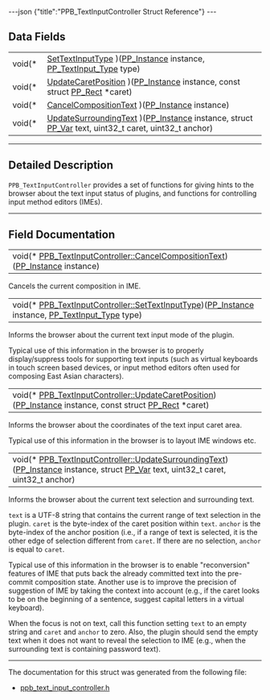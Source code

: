 ---json {"title":"PPB_TextInputController Struct Reference"} ---

## Data Fields

<table><tbody><tr class="odd"><td style="text-align: right;">void(* </td><td><a href="/docs/native-client/pepper_beta/c/struct_p_p_b___text_input_controller__1__0#a4cb36e7536a78dc5893c288c2885cb97" class="el">SetTextInputType</a> )(<a href="/docs/native-client/pepper_beta/c/group___typedefs#ga89b662403e6a687bb914b80114c0d19d" class="el">PP_Instance</a> instance, <a href="/docs/native-client/pepper_beta/c/group___enums#ga5fef49ee4c2cc6dcead825340da0f116" class="el">PP_TextInput_Type</a> type)</td></tr><tr class="even"><td style="text-align: right;">void(* </td><td><a href="/docs/native-client/pepper_beta/c/struct_p_p_b___text_input_controller__1__0#ab34cfc4db88d4387845317042ceb63af" class="el">UpdateCaretPosition</a> )(<a href="/docs/native-client/pepper_beta/c/group___typedefs#ga89b662403e6a687bb914b80114c0d19d" class="el">PP_Instance</a> instance, const struct <a href="/docs/native-client/pepper_beta/c/struct_p_p___rect/" class="el">PP_Rect</a> *caret)</td></tr><tr class="odd"><td style="text-align: right;">void(* </td><td><a href="/docs/native-client/pepper_beta/c/struct_p_p_b___text_input_controller__1__0#a4b05a8a76a6daadab941fb24ce5d23ce" class="el">CancelCompositionText</a> )(<a href="/docs/native-client/pepper_beta/c/group___typedefs#ga89b662403e6a687bb914b80114c0d19d" class="el">PP_Instance</a> instance)</td></tr><tr class="even"><td style="text-align: right;">void(* </td><td><a href="/docs/native-client/pepper_beta/c/struct_p_p_b___text_input_controller__1__0#aca1b52ba11e4384255eeecd90fc45ba5" class="el">UpdateSurroundingText</a> )(<a href="/docs/native-client/pepper_beta/c/group___typedefs#ga89b662403e6a687bb914b80114c0d19d" class="el">PP_Instance</a> instance, struct <a href="/docs/native-client/pepper_beta/c/struct_p_p___var/" class="el">PP_Var</a> text, uint32_t caret, uint32_t anchor)</td></tr></tbody></table>

---

<span id="details" class="anchor" style="margin: 0;"></span>

## Detailed Description

`PPB_TextInputController` provides a set of functions for giving hints to the browser about the text input status of plugins, and functions for controlling input method editors (IMEs).

---

## Field Documentation

<span id="a4b05a8a76a6daadab941fb24ce5d23ce" class="anchor" style="margin: 0;"></span>

<table><tbody><tr class="odd"><td>void(* <a href="/docs/native-client/pepper_beta/c/struct_p_p_b___text_input_controller__1__0#a4b05a8a76a6daadab941fb24ce5d23ce" class="el">PPB_TextInputController::CancelCompositionText</a>)(<a href="/docs/native-client/pepper_beta/c/group___typedefs#ga89b662403e6a687bb914b80114c0d19d" class="el">PP_Instance</a> instance)</td></tr></tbody></table>

Cancels the current composition in IME.

<span id="a4cb36e7536a78dc5893c288c2885cb97" class="anchor" style="margin: 0;"></span>

<table><tbody><tr class="odd"><td>void(* <a href="/docs/native-client/pepper_beta/c/struct_p_p_b___text_input_controller__1__0#a4cb36e7536a78dc5893c288c2885cb97" class="el">PPB_TextInputController::SetTextInputType</a>)(<a href="/docs/native-client/pepper_beta/c/group___typedefs#ga89b662403e6a687bb914b80114c0d19d" class="el">PP_Instance</a> instance, <a href="/docs/native-client/pepper_beta/c/group___enums#ga5fef49ee4c2cc6dcead825340da0f116" class="el">PP_TextInput_Type</a> type)</td></tr></tbody></table>

Informs the browser about the current text input mode of the plugin.

Typical use of this information in the browser is to properly display/suppress tools for supporting text inputs (such as virtual keyboards in touch screen based devices, or input method editors often used for composing East Asian characters).

<span id="ab34cfc4db88d4387845317042ceb63af" class="anchor" style="margin: 0;"></span>

<table><tbody><tr class="odd"><td>void(* <a href="/docs/native-client/pepper_beta/c/struct_p_p_b___text_input_controller__1__0#ab34cfc4db88d4387845317042ceb63af" class="el">PPB_TextInputController::UpdateCaretPosition</a>)(<a href="/docs/native-client/pepper_beta/c/group___typedefs#ga89b662403e6a687bb914b80114c0d19d" class="el">PP_Instance</a> instance, const struct <a href="/docs/native-client/pepper_beta/c/struct_p_p___rect/" class="el">PP_Rect</a> *caret)</td></tr></tbody></table>

Informs the browser about the coordinates of the text input caret area.

Typical use of this information in the browser is to layout IME windows etc.

<span id="aca1b52ba11e4384255eeecd90fc45ba5" class="anchor" style="margin: 0;"></span>

<table><tbody><tr class="odd"><td>void(* <a href="/docs/native-client/pepper_beta/c/struct_p_p_b___text_input_controller__1__0#aca1b52ba11e4384255eeecd90fc45ba5" class="el">PPB_TextInputController::UpdateSurroundingText</a>)(<a href="/docs/native-client/pepper_beta/c/group___typedefs#ga89b662403e6a687bb914b80114c0d19d" class="el">PP_Instance</a> instance, struct <a href="/docs/native-client/pepper_beta/c/struct_p_p___var/" class="el">PP_Var</a> text, uint32_t caret, uint32_t anchor)</td></tr></tbody></table>

Informs the browser about the current text selection and surrounding text.

`text` is a UTF-8 string that contains the current range of text selection in the plugin. `caret` is the byte-index of the caret position within `text`. `anchor` is the byte-index of the anchor position (i.e., if a range of text is selected, it is the other edge of selection different from `caret`. If there are no selection, `anchor` is equal to `caret`.

Typical use of this information in the browser is to enable "reconversion" features of IME that puts back the already committed text into the pre-commit composition state. Another use is to improve the precision of suggestion of IME by taking the context into account (e.g., if the caret looks to be on the beginning of a sentence, suggest capital letters in a virtual keyboard).

When the focus is not on text, call this function setting `text` to an empty string and `caret` and `anchor` to zero. Also, the plugin should send the empty text when it does not want to reveal the selection to IME (e.g., when the surrounding text is containing password text).

---

The documentation for this struct was generated from the following file:

- <a href="/docs/native-client/pepper_beta/c/ppb__text__input__controller_8h/" class="el">ppb_text_input_controller.h</a>
